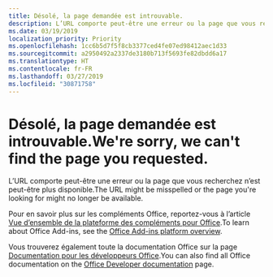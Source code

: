 ```yaml
---
title: Désolé, la page demandée est introuvable.
description: L’URL comporte peut-être une erreur ou la page que vous recherchez n’est peut-être plus disponible.
ms.date: 03/19/2019
localization_priority: Priority
ms.openlocfilehash: 1cc6b5d7f5f8cb3377ced4fe07ed98412aec1d33
ms.sourcegitcommit: a2950492a2337de3180b713f5693fe82dbdd6a17
ms.translationtype: HT
ms.contentlocale: fr-FR
ms.lasthandoff: 03/27/2019
ms.locfileid: "30871758"
---
```

# <a name="were-sorry-we-cant-find-the-page-you-requested"></a><span data-ttu-id="347be-103">Désolé, la page demandée est introuvable.</span><span class="sxs-lookup"><span data-stu-id="347be-103">We're sorry, we can't find the page you requested.</span></span>

<span data-ttu-id="347be-104">L’URL comporte peut-être une erreur ou la page que vous recherchez n’est peut-être plus disponible.</span><span class="sxs-lookup"><span data-stu-id="347be-104">The URL might be misspelled or the page you're looking for might no longer be available.</span></span>  

<span data-ttu-id="347be-105">Pour en savoir plus sur les compléments Office, reportez-vous à l’article [Vue d’ensemble de la plateforme des compléments pour Office](/office/dev/add-ins/overview/office-add-ins).</span><span class="sxs-lookup"><span data-stu-id="347be-105">To learn about Office Add-ins, see the [Office Add-ins platform overview](/office/dev/add-ins/overview/office-add-ins).</span></span>

<span data-ttu-id="347be-106">Vous trouverez également toute la documentation Office sur la page [Documentation pour les développeurs Office](https://developer.microsoft.com/office/docs).</span><span class="sxs-lookup"><span data-stu-id="347be-106">You can also find all Office documentation on the [Office Developer documentation](https://developer.microsoft.com/office/docs) page.</span></span>
